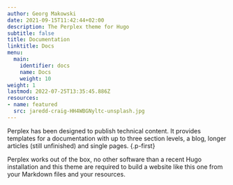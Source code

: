 ```yaml
---
author: Georg Makowski
date: 2021-09-15T11:42:44+02:00
description: The Perplex theme for Hugo
subtitle: false
title: Documentation
linktitle: Docs
menu:
  main:
    identifier: docs
    name: Docs
    weight: 10
weight: 1
lastmod: 2022-07-25T13:35:45.886Z
resources:
- name: featured
  src: jaredd-craig-HH4WBGNyltc-unsplash.jpg
---
```



Perplex has been designed to publish technical content. It provides templates for a documentation with up to three section levels, a blog, longer articles (still unfinished) and single pages.
{.p-first} <!--more-->

Perplex works out of the box, no other software than a recent Hugo installation and this theme are required to build a website like this one from your Markdown files and your resources.
